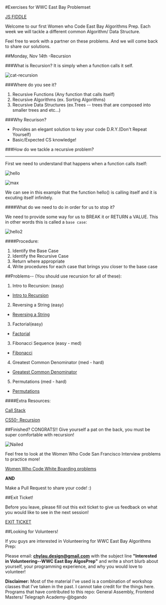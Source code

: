 #Exercises for WWC East Bay Problemset

[JS FIDDLE](https://jsfiddle.net/sdawkz2t/)

Welcome to our first Women who Code East Bay Algorithms Prep.  Each week we will tackle a different common Algorithm/ Data Structure.

Feel free to work with a partner on these problems.  And we will come back to share our solutions.  

##Monday, Nov 14th -Recursion

###What is Recursion?
  It is simply when a function calls it self. 
  
![cat-recursion](https://cloud.githubusercontent.com/assets/10103582/20289242/a75498be-aa8d-11e6-8b93-9e13292f27d0.gif)
  
###Where do you see it?
1. Recursive Functions (Any function that calls itself)
2. Recursive Algorithms (ex. Sorting Algorithms)
3. Recursive Data Structures (ex.Trees -- trees that are composed into smaller trees and etc...)

###Why Recurison?
  - Provides an elegant solution to key your code D.R.Y.(Don't Repeat Yourself) 
  - Basic/Expected CS knowledge!
  
###How do we tackle a recursive problem?
<hr>

First we need to understand that happens when a function calls itself:

![hello](https://cloud.githubusercontent.com/assets/10103582/20289013/483ea0f0-aa8c-11e6-9be6-a708f4cbc01a.png)

![max](https://cloud.githubusercontent.com/assets/10103582/20289052/5dd3c026-aa8c-11e6-90d9-01cb6deceb98.png)

We can see in this example that the function hello() is calling itself and it is excuting itself infinitely.


####What do we need to do in order for us to stop it?

We need to provide some way for us to BREAK it or RETURN a VALUE.
This in other words this is called a `base case`:

![hello2](https://cloud.githubusercontent.com/assets/10103582/20289016/49ec5fb4-aa8c-11e6-8c43-98d693fd0f7d.png)

####Procedure:

1. Identify the Base Case
2. Identify the Recursive Case
3. Return where appropriate
4. Write procedures for each case that brings you closer to the base case
 

##Problems-- (You should use recursion for all of these):
1. Intro to Recursion: (easy)

 - [Intro to Recursion](https://github.com/chylaudes/WWCEastBay-AlgosPrep/blob/master/11-14-16/problemset/introToRecursion.js)

2. Reversing a String (easy)

 - [Reversing a String](https://github.com/chylaudes/WWCEastBay-AlgosPrep/blob/master/11-14-16/problemset/reversingAString.js)

3. Factorial(easy)

 - [Factorial](https://github.com/chylaudes/WWCEastBay-AlgosPrep/blob/master/11-14-16/problemset/factorial.js)

3. Fibonacci Sequence (easy - med)
 
 - [Fibonacci](https://github.com/chylaudes/WWCEastBay-AlgosPrep/blob/master/11-14-16/problemset/fib.js)

4. Greatest Common Denominator (med - hard)

 - [Greatest Common Denominator](https://github.com/chylaudes/WWCEastBay-AlgosPrep/blob/master/11-14-16/problemset/gcd.js)

5. Permutations (med - hard)

 - [Permutations](https://github.com/chylaudes/WWCEastBay-AlgosPrep/blob/master/11-14-16/problemset/permutations.js)

####Extra Resources:

[Call Stack](https://www.youtube.com/watch?v=beqqGIdabrE&t=2s)

[CS50- Recursion](https://www.youtube.com/watch?v=VrrnjYgDBEk)

##Finished?
CONGRATS!! Give yourself a pat on the back, you must be super comfortable with recursion!

![Nailed](https://cloud.githubusercontent.com/assets/10103582/20289011/44adadaa-aa8c-11e6-9955-5ac861860ba7.gif)

Feel free to look at the Women Who Code San Francisco Interview problems to practice more!

[Women Who Code White Boarding problems](http://meetupresources.herokuapp.com/whiteboard.html)

**AND**

Make a Pull Request to share your code! :)

##Exit Ticket!

Before you leave, please fill out this exit ticket to give us feedback on what you would like to see in the next session!


[EXIT TICKET](https://goo.gl/forms/i4JicdTtAl2RWkeg2)


##Looking for Volunteers!

If you guys are interested in Volunteering for WWC East Bay Algorithms Prep:

Please email: **chylau.design@gmail.com**  with the subject line **"Interested in Volunteering--WWC East Bay AlgosPrep"** and write a short blurb about yourself, your programming experience, and why you would love to volunteer!  


**Disclaimer:**
Most of the material I've used is a combination of workshop classes that I've taken in the past.  I cannot take credit for the things here.  Programs that have contributed to this repo:  General Assembly, Frontend Masters/ Telegraph Academy-@bgando  
